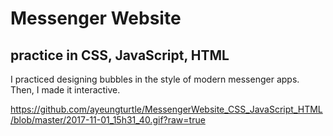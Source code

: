 # Messenger Website
## practice in CSS, JavaScript, HTML

I practiced designing bubbles in the style of modern messenger apps.  Then, I made it interactive.  

https://github.com/ayeungturtle/MessengerWebsite_CSS_JavaScript_HTML/blob/master/2017-11-01_15h31_40.gif?raw=true 